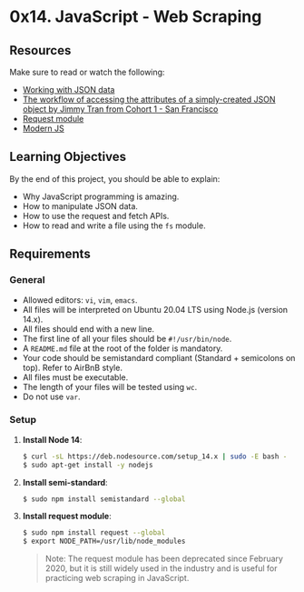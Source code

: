 # 0x14. JavaScript - Web Scraping

## Resources

Make sure to read or watch the following:

- [Working with JSON data](#)
- [The workflow of accessing the attributes of a simply-created JSON object by Jimmy Tran from Cohort 1 - San Francisco](#)
- [Request module](#)
- [Modern JS](#)

## Learning Objectives

By the end of this project, you should be able to explain:

- Why JavaScript programming is amazing.
- How to manipulate JSON data.
- How to use the request and fetch APIs.
- How to read and write a file using the `fs` module.

## Requirements

### General

- Allowed editors: `vi`, `vim`, `emacs`.
- All files will be interpreted on Ubuntu 20.04 LTS using Node.js (version 14.x).
- All files should end with a new line.
- The first line of all your files should be `#!/usr/bin/node`.
- A `README.md` file at the root of the folder is mandatory.
- Your code should be semistandard compliant (Standard + semicolons on top). Refer to AirBnB style.
- All files must be executable.
- The length of your files will be tested using `wc`.
- Do not use `var`.

### Setup

1. **Install Node 14**:
    ```sh
    $ curl -sL https://deb.nodesource.com/setup_14.x | sudo -E bash -
    $ sudo apt-get install -y nodejs
    ```

2. **Install semi-standard**:
    ```sh
    $ sudo npm install semistandard --global
    ```

3. **Install request module**:
    ```sh
    $ sudo npm install request --global
    $ export NODE_PATH=/usr/lib/node_modules
    ```

    > Note: The request module has been deprecated since February 2020, but it is still widely used in the industry and is useful for practicing web scraping in JavaScript.
